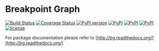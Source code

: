 Breakpoint Graph
================
[![Build Status](https://travis-ci.org/aganezov/bg.svg?branch=master)](https://travis-ci.org/aganezov/bg) 
[![Coverage Status](https://coveralls.io/repos/github/aganezov/bg/badge.svg)](https://coveralls.io/github/aganezov/bg) 
[![PyPI version](https://badge.fury.io/py/bg.svg)](https://badge.fury.io/py/bg)
[![PyPI](https://img.shields.io/pypi/pyversions/bg.svg)]() 
[![PyPI](https://img.shields.io/pypi/format/bg.svg)]()
[![PyPI](https://img.shields.io/pypi/status/Django.svg)]()
[![license](https://img.shields.io/github/license/mashape/apistatus.svg)]()

For package documentation please refer to [http://bg.readthedocs.org/](http://bg.readthedocs.org/)

